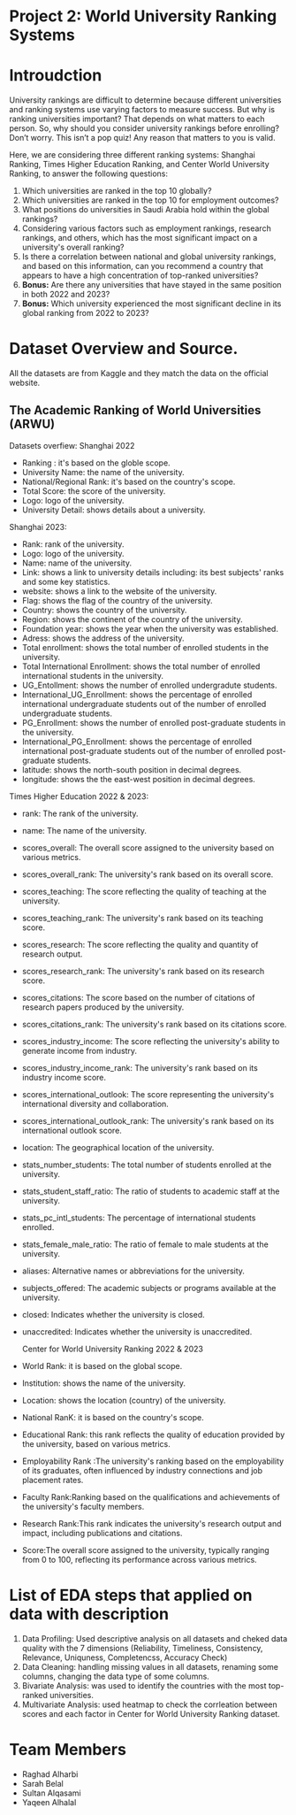 # Project 2: World University Ranking Systems
# Introudction
University rankings are difficult to determine because different universities and ranking systems use varying factors to measure success. But why is ranking universities important? That depends on what matters to each person. So, why should you consider university rankings before enrolling? Don’t worry. This isn’t a pop quiz! Any reason that matters to you is valid.

Here, we are considering three different ranking systems: Shanghai Ranking, Times Higher Education Ranking, and Center World University Ranking, to answer the following questions:

1. Which universities are ranked in the top 10 globally?
2. Which universities are ranked in the top 10 for employment outcomes?
3. What positions do universities in Saudi Arabia hold within the global rankings?
4. Considering various factors such as employment rankings, research rankings, and others, which has the most significant impact on a university's overall ranking?
5. Is there a correlation between national and global university rankings, and based on this information, can you recommend a country that appears to have a high concentration of top-ranked universities?
6. **Bonus:** Are there any universities that have stayed in the same position in both 2022 and 2023?
7. **Bonus:** Which university experienced the most significant decline in its global ranking from 2022 to 2023?

# Dataset Overview and Source.

All the datasets are from Kaggle and they match the data on the official website.

## The Academic Ranking of World Universities (ARWU)
Datasets overfiew:
Shanghai 2022
- Ranking : it's based on the globle scope.
- University Name: the name of the university.
- National/Regional Rank: it's based on the country's scope.
- Total Score: the score of the university.
- Logo: logo of the university.
- University Detail: shows details about a university.

Shanghai 2023:
- Rank: rank of the university.
- Logo: logo of the university.
- Name: name of the university.
- Link: shows a link to university details including: its best subjects' ranks and some key statistics.
- website: shows a link to the website of the university.
- Flag: shows the flag of the country of the university.
- Country: shows the country of the university.
- Region: shows the continent of the country of the university.
- Foundation year: shows the year when the university was established.
- Adress: shows the address of the university.
- Total enrollment: shows the total number of enrolled students in the university.
- Total International Enrollment: shows the total number of enrolled international students in the university.
- UG_Entollment: shows the number of enrolled undergradute students.
- International_UG_Enrollment: shows the percentage of enrolled international undergraduate students out of the number of enrolled undergraduate students.
- PG_Enrollment: shows the number of enrolled post-graduate students in the university.
- International_PG_Enrollment: shows the percentage of enrolled international post-graduate students out of the number of enrolled post-graduate students.
- latitude: shows the north-south position in decimal degrees.
- longitude: shows the the east-west position in decimal degrees.

Times Higher Education 2022 & 2023:
- rank: The rank of the university.  
- name: The name of the university.  
- scores_overall: The overall score assigned to the university based on various metrics.  
- scores_overall_rank: The university's rank based on its overall score.  
- scores_teaching: The score reflecting the quality of teaching at the university.  
- scores_teaching_rank: The university's rank based on its teaching score.  
- scores_research: The score reflecting the quality and quantity of research output.  
- scores_research_rank: The university's rank based on its research score.  
- scores_citations: The score based on the number of citations of research papers produced by the university.  
- scores_citations_rank: The university's rank based on its citations score.  
- scores_industry_income: The score reflecting the university's ability to generate income from industry.  
- scores_industry_income_rank: The university's rank based on its industry income score.  
- scores_international_outlook: The score representing the university's international diversity and collaboration.  
- scores_international_outlook_rank: The university's rank based on its international outlook score.  
- location: The geographical location of the university.  
- stats_number_students: The total number of students enrolled at the university.  
- stats_student_staff_ratio: The ratio of students to academic staff at the university.  
- stats_pc_intl_students: The percentage of international students enrolled.  
- stats_female_male_ratio: The ratio of female to male students at the university.  
- aliases: Alternative names or abbreviations for the university.  
- subjects_offered: The academic subjects or programs available at the university.  
- closed: Indicates whether the university is closed.  
- unaccredited: Indicates whether the university is unaccredited.

  Center for World University Ranking 2022 & 2023
- World Rank: it is based on the global scope.
- Institution: shows the name of the university.
- Location: shows the location (country) of the university.
- National RanK: it is based on the country's scope.
- Educational Rank: this rank reflects the quality of education provided by the university, based on various metrics.
- Employability Rank	:The university's ranking based on the employability of its graduates, often influenced by industry connections and job placement rates.
- Faculty Rank:Ranking based on the qualifications and achievements of the university's faculty members.
- Research Rank:This rank indicates the university's research output and impact, including publications and citations.
- Score:The overall score assigned to the university, typically ranging from 0 to 100, reflecting its performance across various metrics.


# List of EDA steps that applied on data with description

1. Data Profiling: Used descriptive analysis on all datasets and cheked data quality with the 7 dimensions (Reliability, Timeliness, Consistency, Relevance, Uniquness, Completencss, Accuracy Check)
2. Data Cleaning: handling missing values in all datasets, renaming some columns, changing the data type of some columns.
3. Bivariate Analysis: was used to identify the countries with the most top-ranked universities. 
4. Multivariate Analysis: used heatmap to check the corrleation between scores and each factor in Center for World University Ranking dataset.

# Team Members
- Raghad Alharbi
- Sarah Belal
- Sultan Alqasami
- Yaqeen Alhalal
